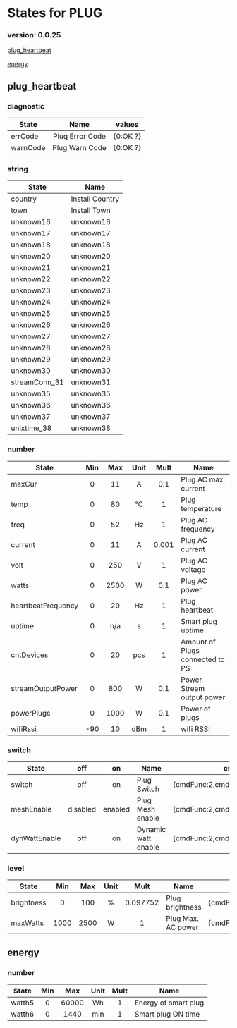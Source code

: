 # States for  PLUG
### version: 0.0.25

[plug_heartbeat](#plug_heartbeat)

[energy](#energy)



## plug_heartbeat

### diagnostic

| State  |     Name |  values |
|----------|:-------------:|------|
|errCode| Plug Error Code | {0:OK ?} |
|warnCode| Plug Warn Code | {0:OK ?} |

### string

| State  |  Name |
|----------|------|
|country| Install Country |
|town| Install Town |
|unknown16| unknown16 |
|unknown17| unknown17 |
|unknown18| unknown18 |
|unknown20| unknown20 |
|unknown21| unknown21 |
|unknown22| unknown22 |
|unknown23| unknown23 |
|unknown24| unknown24 |
|unknown25| unknown25 |
|unknown26| unknown26 |
|unknown27| unknown27 |
|unknown28| unknown28 |
|unknown29| unknown29 |
|unknown30| unknown30 |
|streamConn_31| unknown31 |
|unknown35| unknown35 |
|unknown36| unknown36 |
|unknown37| unknown37 |
|unixtime_38| unknown38 |

### number
| State  |      Min     |      Max     |  Unit |  Mult |  Name |
|----------|:-------------:|:-------------:|:------:|:-----:|-----|
|maxCur|0 | 11 | A | 0.1 |  Plug AC max. current |
|temp|0 | 80 | °C | 1 |  Plug temperature |
|freq|0 | 52 | Hz | 1 |  Plug AC frequency |
|current|0 | 11 | A | 0.001 |  Plug AC current |
|volt|0 | 250 | V | 1 |  Plug AC voltage |
|watts|0 | 2500 | W | 0.1 |  Plug AC power |
|heartbeatFrequency|0 | 20 | Hz | 1 |  Plug heartbeat |
|uptime|0 |  n/a | s | 1 |  Smart plug uptime |
|cntDevices|0 | 20 | pcs | 1 |  Amount of Plugs connected to PS |
|streamOutputPower|0 | 800 | W | 0.1 |  Power Stream output power |
|powerPlugs|0 | 1000 | W | 0.1 |  Power of plugs |
|wifiRssi|-90 | 10 | dBm | 1 |  wifi RSSI |


### switch

| State  |      off    |  on |  Name |  cmd |
|----------|:-------------:|:------:|------|------|
|switch| off | on | Plug Switch | {cmdFunc:2,cmdId:129,dataLen:2} |
|meshEnable| disabled | enabled | Plug Mesh enable | {cmdFunc:2,cmdId:138,dataLen:2} |
|dynWattEnable| off | on | Dynamic watt enable | {cmdFunc:2,cmdId:142,dataLen:2} |

### level

| State  |      Min     |     Max     |  Unit |  Mult |  Name |  cmd |
|----------|:-------------:|:-------------:|:------:|:-----:|-----|------|
|brightness| 0 | 100 | % | 0.097752 |  Plug brightness | {cmdFunc:2,cmdId:130,dataLen:3} |
|maxWatts| 1000 | 2500 | W | 1 |  Plug Max. AC power | {cmdFunc:2,cmdId:137,dataLen:3} |

## energy

### number
| State  |      Min     |      Max     |  Unit |  Mult |  Name |
|----------|:-------------:|:-------------:|:------:|:-----:|-----|
|watth5|0 | 60000 | Wh | 1 |  Energy of smart plug |
|watth6|0 | 1440 | min | 1 |  Smart plug ON time |



